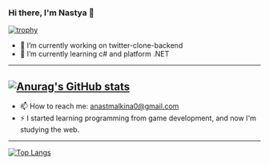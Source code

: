 ### Hi there, I'm Nastya 👋

[![trophy](https://github-profile-trophy.vercel.app/?username=namknf&theme=onedark)](https://github.com/ryo-ma/github-profile-trophy)
- 🔭 I’m currently working on twitter-clone-backend
- 🌱 I’m currently learning c# and platform .NET
---
[![Anurag's GitHub stats](https://github-readme-stats.vercel.app/api?username=namknf)](https://github.com/anuraghazra/github-readme-stats)
---
- 📫 How to reach me: anastmalkina0@gmail.com
- ⚡ I started learning programming from game development, and now I'm studying the web.
---
[![Top Langs](https://github-readme-stats.vercel.app/api/top-langs/?username=namknf)](https://github.com/anuraghazra/github-readme-stats)

